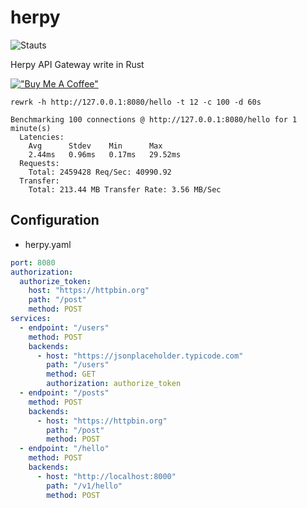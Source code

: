 # herpy

![Stauts](https://github.com/prongbang/herpy/actions/workflows/rust.yml/badge.svg)

Herpy API Gateway write in Rust

[!["Buy Me A Coffee"](https://www.buymeacoffee.com/assets/img/custom_images/orange_img.png)](https://www.buymeacoffee.com/prongbang)

```shell
rewrk -h http://127.0.0.1:8080/hello -t 12 -c 100 -d 60s

Benchmarking 100 connections @ http://127.0.0.1:8080/hello for 1 minute(s)
  Latencies:
    Avg      Stdev    Min      Max
    2.44ms   0.96ms   0.17ms   29.52ms
  Requests:
    Total: 2459428 Req/Sec: 40990.92
  Transfer:
    Total: 213.44 MB Transfer Rate: 3.56 MB/Sec
```

## Configuration

- herpy.yaml

```yaml
port: 8080
authorization:
  authorize_token:
    host: "https://httpbin.org"
    path: "/post"
    method: POST
services:
  - endpoint: "/users"
    method: POST
    backends:
      - host: "https://jsonplaceholder.typicode.com"
        path: "/users"
        method: GET
        authorization: authorize_token
  - endpoint: "/posts"
    method: POST
    backends:
      - host: "https://httpbin.org"
        path: "/post"
        method: POST
  - endpoint: "/hello"
    method: POST
    backends:
      - host: "http://localhost:8000"
        path: "/v1/hello"
        method: POST
```
